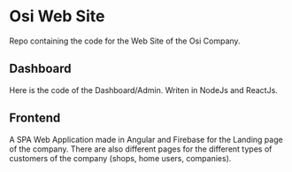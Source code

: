# Osi Web Site

Repo containing the code for the Web Site of the Osi Company.


## Dashboard
Here is the code of the Dashboard/Admin. Writen in NodeJs and ReactJs.

## Frontend
A SPA Web Application made in Angular and Firebase for the Landing page of the company. There are also different pages for the different types of customers of the company (shops, home users, companies).
